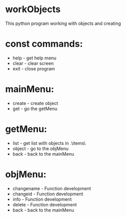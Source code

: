 # workObjects
This python program working with objects and creating
  # const commands:
  - help - get help menu
  - clear - clear screen
  - exit - close program
  # mainMenu:
  - create - create object
  - get - go the getMenu
  # getMenu:
  - list - get list with objects in .\\items\\
  - object - go to the objMenu
  - back - back to the mainMenu
  # objMenu:
  - changename - Function development
  - changeid - Function development
  - info - Function development
  - delete - Function development
  - back - back to the mainMenu
